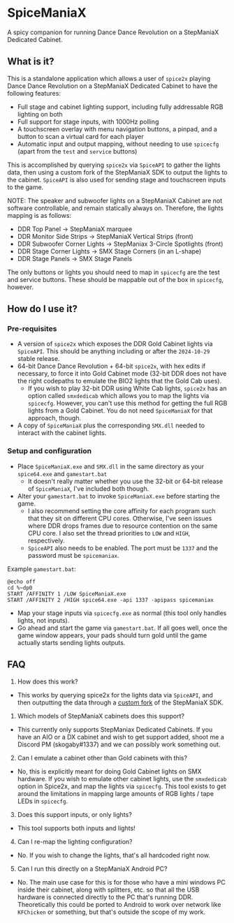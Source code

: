 # SpiceManiaX

A spicy companion for running Dance Dance Revolution on a StepManiaX Dedicated Cabinet.

## What is it?

This is a standalone application which allows a user of `spice2x` playing Dance Dance Revolution on a StepManiaX Dedicated Cabinet to have the following features:

* Full stage and cabinet lighting support, including fully addressable RGB lighting on both
* Full support for stage inputs, with 1000Hz polling
* A touchscreen overlay with menu navigation buttons, a pinpad, and a button to scan a virtual card for each player
* Automatic input and output mapping, without needing to use `spicecfg` (apart from the `test` and `service` buttons)

This is accomplished by querying `spice2x` via `SpiceAPI` to gather the lights data, then using a custom fork of the StepManiaX SDK to output the lights to the cabinet. `SpiceAPI` is also used for sending stage and touchscreen inputs to the game.

NOTE: The speaker and subwoofer lights on a StepManiaX Cabinet are not software controllable, and remain statically always on. Therefore, the lights mapping is as follows:

* DDR Top Panel -> StepManiaX marquee
* DDR Monitor Side Strips -> StepManiaX Vertical Strips (front)
* DDR Subwoofer Corner Lights -> StepManiax 3-Circle Spotlights (front)
* DDR Stage Corner Lights -> SMX Stage Corners (in an L-shape)
* DDR Stage Panels -> SMX Stage Panels

The only buttons or lights you should need to map in `spicecfg` are the test and service buttons. These should be mappable out of the box in `spicecfg`, however.

## How do I use it?

### Pre-requisites

* A version of `spice2x` which exposes the DDR Gold Cabinet lights via `SpiceAPI`. This should be anything including or after the `2024-10-29` stable release.
* 64-bit Dance Dance Revolution + 64-bit `spice2x`, with hex edits if necessary, to force it into Gold Cabinet mode (32-bit DDR does not have the right codepaths to emulate the BIO2 lights that the Gold Cab uses).
  * If you wish to play 32-bit DDR using White Cab lights, `spice2x` has an option called `smxdedicab` which allows you to map the lights via `spicecfg`. However, you can't use this method for getting the full RGB lights from a Gold Cabinet. You do not need `SpiceManiaX` for that approach, though.
* A copy of `SpiceManiaX` plus the corresponding `SMX.dll` needed to interact with the cabinet lights.

### Setup and configuration

* Place `SpiceManiaX.exe` and `SMX.dll` in the same directory as your `spice64.exe` and `gamestart.bat`
  * It doesn't really matter whether you use the 32-bit or 64-bit release of `SpiceManiaX`, I've included both though.
* Alter your `gamestart.bat` to invoke `SpiceManiaX.exe` before starting the game.
  * I also recommend setting the core affinity for each program such that they sit on different CPU cores. Otherwise, I've seen issues where DDR drops frames due to resource contention on the same CPU core. I also set the thread priorities to `LOW` and `HIGH`, respectively.
  * `SpiceAPI` also needs to be enabled. The port must be `1337` and the password must be `spicemaniax`.

Example `gamestart.bat`:
```
@echo off
cd %~dp0
START /AFFINITY 1 /LOW SpiceManiaX.exe
START /AFFINITY 2 /HIGH spice64.exe -api 1337 -apipass spicemaniax
```
* Map your stage inputs via `spicecfg.exe` as normal (this tool only handles lights, not inputs).
* Go ahead and start the game via `gamestart.bat`. If all goes well, once the game window appears, your pads should turn gold until the game actually starts sending lights outputs.

## FAQ

1. How does this work?
* This works by querying spice2x for the lights data via `SpiceAPI`, and then outputting the data through a [custom fork](https://github.com/skogaby/stepmaniax-sdk) of the StepManiaX SDK.
1. Which models of StepManiaX cabinets does this support?
* This currently only supports StepManiax Dedicated Cabinets. If you have an AIO or a DX cabinet and wish to get support added, shoot me a Discord PM (skogaby#1337) and we can possibly work something out.
2. Can I emulate a cabinet other than Gold cabinets with this?
* No, this is explicitly meant for doing Gold Cabinet lights on SMX hardware. If you wish to emulate other cabinet lights, use the `smxdedicab` option in Spice2x, and map the lights via `spicecfg`. This tool exists to get around the limitations in mapping large amounts of RGB lights / tape LEDs in `spicecfg`.
3. Does this support inputs, or only lights?
* This tool supports both inputs and lights!
4. Can I re-map the lighting configuration?
* No. If you wish to change the lights, that's all hardcoded right now.
5. Can I run this directly on a StepManiaX Android PC?
* No. The main use case for this is for those who have a mini windows PC inside their cabinet, along with splitters, etc. so that all the USB hardware is connected directly to the PC that's running DDR. Theoretically this could be ported to Android to work over network like `KFChicken` or something, but that's outside the scope of my work.